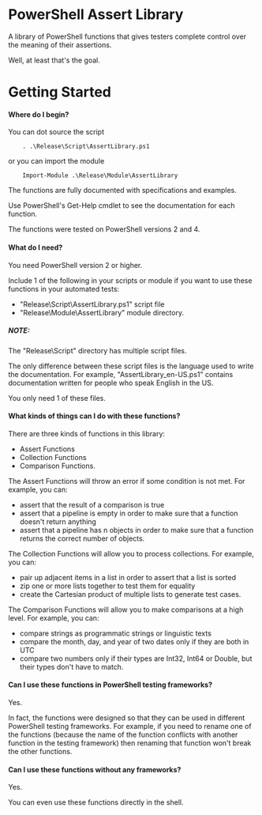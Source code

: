 # PowerShell Assert Library
A library of PowerShell functions that gives testers complete control over the meaning of their assertions.

Well, at least that's the goal.

# Getting Started

#### Where do I begin?
You can dot source the script
```
    . .\Release\Script\AssertLibrary.ps1
```
or you can import the module
```
    Import-Module .\Release\Module\AssertLibrary
```

The functions are fully documented with specifications and examples.

Use PowerShell's Get-Help cmdlet to see the documentation for each function.

The functions were tested on PowerShell versions 2 and 4.

#### What do I need?
You need PowerShell version 2 or higher.

Include 1 of the following in your scripts or module if you want to use these functions in your automated tests:
* "Release\Script\AssertLibrary.ps1" script file
* "Release\Module\AssertLibrary\" module directory.

##### NOTE:
The "Release\Script\" directory has multiple script files.

The only difference between these script files is the language used to write the documentation. For example, "AssertLibrary_en-US.ps1" contains documentation written for people who speak English in the US.

You only need 1 of these files.

#### What kinds of things can I do with these functions?
There are three kinds of functions in this library:
* Assert Functions
* Collection Functions
* Comparison Functions.

The Assert Functions will throw an error if some condition is not met. For example, you can:
* assert that the result of a comparison is true
* assert that a pipeline is empty in order to make sure that a function doesn't return anything
* assert that a pipeline has n objects in order to make sure that a function returns the correct number of objects.

The Collection Functions will allow you to process collections. For example, you can:
* pair up adjacent items in a list in order to assert that a list is sorted
* zip one or more lists together to test them for equality
* create the Cartesian product of multiple lists to generate test cases.

The Comparison Functions will allow you to make comparisons at a high level. For example, you can:
* compare strings as programmatic strings or linguistic texts
* compare the month, day, and year of two dates only if they are both in UTC
* compare two numbers only if their types are Int32, Int64 or Double, but their types don't have to match.

#### Can I use these functions in PowerShell testing frameworks?
Yes.

In fact, the functions were designed so that they can be used in different PowerShell testing frameworks. For example, if you need to rename one of the functions (because the name of the function conflicts with another function in the testing framework) then renaming that function won't break the other functions.

#### Can I use these functions without any frameworks?
Yes.

You can even use these functions directly in the shell.

